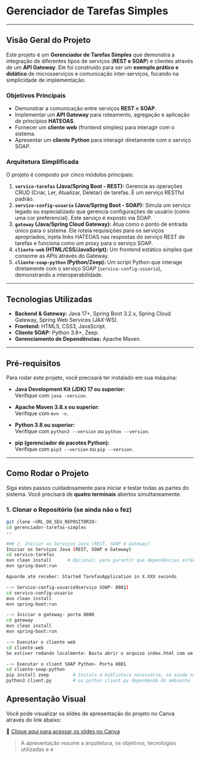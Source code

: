 # Gerenciador de Tarefas Simples

---

## Visão Geral do Projeto

Este projeto é um **Gerenciador de Tarefas Simples** que demonstra a integração de diferentes tipos de serviços (**REST e SOAP**) e clientes através de um **API Gateway**. Ele foi construído para ser um **exemplo prático e didático** de microsserviços e comunicação inter-serviços, focando na simplicidade de implementação.

### Objetivos Principais

- Demonstrar a comunicação entre serviços **REST** e **SOAP**.
- Implementar um **API Gateway** para roteamento, agregação e aplicação de princípios **HATEOAS**.
- Fornecer um **cliente web** (frontend simples) para interagir com o sistema.
- Apresentar um **cliente Python** para interagir diretamente com o serviço SOAP.

### Arquitetura Simplificada

O projeto é composto por cinco módulos principais:

1. **`servico-tarefas` (Java/Spring Boot - REST):** Gerencia as operações CRUD (Criar, Ler, Atualizar, Deletar) de tarefas. É um serviço RESTful padrão.
2. **`servico-config-usuario` (Java/Spring Boot - SOAP):** Simula um serviço legado ou especializado que gerencia configurações de usuário (como uma cor preferencial). Este serviço é exposto via SOAP.
3. **`gateway` (Java/Spring Cloud Gateway):** Atua como o ponto de entrada único para o sistema. Ele roteia requisições para os serviços apropriados, injeta links HATEOAS nas respostas do serviço REST de tarefas e funciona como um proxy para o serviço SOAP.
4. **`cliente-web` (HTML/CSS/JavaScript):** Um frontend estático simples que consome as APIs através do Gateway.
5. **`cliente-soap-python` (Python/Zeep):** Um script Python que interage diretamente com o serviço SOAP (`servico-config-usuario`), demonstrando a interoperabilidade.


---

## Tecnologias Utilizadas

- **Backend & Gateway:** Java 17+, Spring Boot 3.2.x, Spring Cloud Gateway, Spring Web Services (JAX-WS).
- **Frontend:** HTML5, CSS3, JavaScript.
- **Cliente SOAP:** Python 3.8+, Zeep.
- **Gerenciamento de Dependências:** Apache Maven.

---

## Pré-requisitos

Para rodar este projeto, você precisará ter instalado em sua máquina:

- **Java Development Kit (JDK) 17 ou superior:**  
  Verifique com `java -version`.

- **Apache Maven 3.8.x ou superior:**  
  Verifique com `mvn -v`.

- **Python 3.8 ou superior:**  
  Verifique com `python3 --version` ou `python --version`.

- **pip (gerenciador de pacotes Python):**  
  Verifique com `pip3 --version` ou `pip --version`.

---

## Como Rodar o Projeto

Siga estes passos cuidadosamente para iniciar e testar todas as partes do sistema. Você precisará de **quatro terminais** abertos simultaneamente.

### 1. Clonar o Repositório (se ainda não o fez)

```bash
git clone <URL_DO_SEU_REPOSITORIO>
cd gerenciador-tarefas-simples
--

### 2. Iniciar os Serviços Java (REST, SOAP e Gateway)
Iniciar os Serviços Java (REST, SOAP e Gateway)
cd servico-tarefas
mvn clean install      # Opcional: para garantir que dependências estão atualizadas
mvn spring-boot:run

Aguarde até receber: Started TarefasApplication in X.XXX seconds

--> Servico-config-usuario9serviço SOAP- 8081)
cd servico-config-usuario
mvn clean install
mvn spring-boot:run

--> Iniciar o gateway- porta 8080
cd gateway
mvn clean install
mvn spring-boot:run

--> Executar o cliente web
cd cliente-web
Se estiver rodando localmente: Basta abrir o arquivo index.html com um clique duplo, ou arraste-o para o navegador.

--> Executar o client SOAP Python- Porta 8081
cd cliente-soap-python
pip install zeep         # Instala a biblioteca necessária, se ainda não tiver
python3 client.py        # ou python client.py dependendo do ambiente


```
## Apresentação Visual

Você pode visualizar os slides de apresentação do projeto no Canva através do link abaixo:

🔗 [Clique aqui para acessar os slides no Canva](https://www.canva.com/design/DAGutKVvEsM/_3rMkw3LxQK7M8yDv7O92A/view?utm_content=DAGutKVvEsM&utm_campaign=designshare&utm_medium=link2&utm_source=uniquelinks&utlId=hd3f550520e)

> A apresentação resume a arquitetura, os objetivos, tecnologias utilizadas e e


